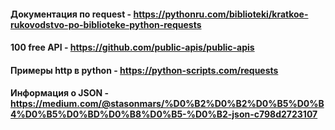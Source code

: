 #### Документация по request - https://pythonru.com/biblioteki/kratkoe-rukovodstvo-po-biblioteke-python-requests 
#### 100 free API - https://github.com/public-apis/public-apis
#### Примеры http в python - https://python-scripts.com/requests
#### Информация о JSON - https://medium.com/@stasonmars/%D0%B2%D0%B2%D0%B5%D0%B4%D0%B5%D0%BD%D0%B8%D0%B5-%D0%B2-json-c798d2723107
